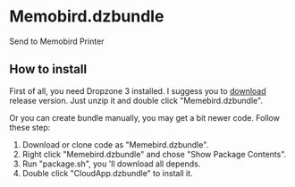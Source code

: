 # Memobird.dzbundle
Send to Memobird Printer


## How to install
First of all, you need Dropzone 3 installed.
I suggess you to [download](https://github.com/Just4test/Memebird.dzbundle/releases) release version. Just unzip it and double click "Memebird.dzbundle".

Or you can create bundle manually, you may get a bit newer code. Follow these step:
1. Download or clone code as "Memebird.dzbundle".
2. Right click "Memebird.dzbundle" and chose "Show Package Contents".
3. Run "package.sh", you 'll download all depends.
4. Double click "CloudApp.dzbundle" to install it.

